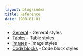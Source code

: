 ```yaml
---
layout: blog/index
title: Reference
date: 1980-01-01
---
```


* [General](general.html) - General styles
* [Tables](tables.html) - Table styles
* [Images](images.html) - Image styles
* [Code blocks](code.html) - Code block styles
